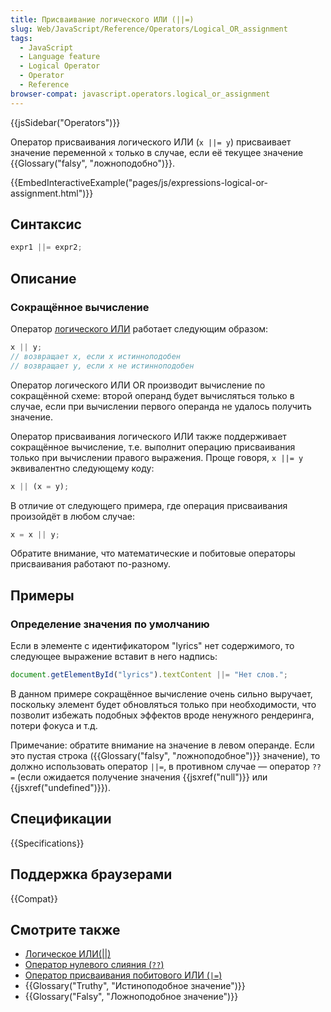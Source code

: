 ```yaml
---
title: Присваивание логического ИЛИ (||=)
slug: Web/JavaScript/Reference/Operators/Logical_OR_assignment
tags:
  - JavaScript
  - Language feature
  - Logical Operator
  - Operator
  - Reference
browser-compat: javascript.operators.logical_or_assignment
---
```


{{jsSidebar("Operators")}}

Оператор присваивания логического ИЛИ (`x ||= y`) присваивает значение переменной `x` только в случае, если её текущее значение {{Glossary("falsy", "ложноподобно")}}.

{{EmbedInteractiveExample("pages/js/expressions-logical-or-assignment.html")}}

## Синтаксис

```js
expr1 ||= expr2;
```

## Описание

### Сокращённое вычисление

Оператор [логического ИЛИ](/ru/docs/Web/JavaScript/Reference/Operators/Logical_OR) работает следующим образом:

```js
x || y;
// возвращает x, если x истинноподобен
// возвращает y, если x не истинноподобен
```

Оператор логического ИЛИ OR производит вычисление по сокращённой схеме: второй операнд будет вычисляться только в случае, если при вычислении первого операнда не удалось получить значение.

Оператор присваивания логического ИЛИ также поддерживает сокращённое вычисление, т.е. выполнит операцию присваивания только при вычислении правого выражения. Проще говоря, `x ||= y` эквивалентно следующему коду:

```js
x || (x = y);
```

В отличие от следующего примера, где операция присваивания произойдёт в любом случае:

```js example-bad
x = x || y;
```

Обратите внимание, что математические и побитовые операторы присваивания работают по-разному.

## Примеры

### Определение значения по умолчанию

Если в элементе с идентификатором "lyrics" нет содержимого, то следующее выражение вставит в него надпись:

```js
document.getElementById("lyrics").textContent ||= "Нет слов.";
```

В данном примере сокращённое вычисление очень сильно выручает, поскольку элемент будет обновляться только при необходимости, что позволит избежать подобных эффектов вроде ненужного рендеринга, потери фокуса и т.д.

Примечание: обратите внимание на значение в левом операнде. Если это пустая строка ({{Glossary("falsy", "ложноподобное")}} значение), то должно использовать оператор `||=`, в противном случае — оператор `??=` (если ожидается получение значения {{jsxref("null")}} или {{jsxref("undefined")}}).

## Спецификации

{{Specifications}}

## Поддержка браузерами

{{Compat}}

## Смотрите также

- [Логическое ИЛИ(||)](/ru/docs/Web/JavaScript/Reference/Operators/Logical_OR)
- [Оператор нулевого слияния (`??`)](/ru/docs/Web/JavaScript/Reference/Operators/Nullish_coalescing_operator)
- [Оператор присваивания побитового ИЛИ (`|=`)](/ru/docs/Web/JavaScript/Reference/Operators/Bitwise_OR_assignment)
- {{Glossary("Truthy", "Истиноподобное значение")}}
- {{Glossary("Falsy", "Ложноподобное значение")}}
